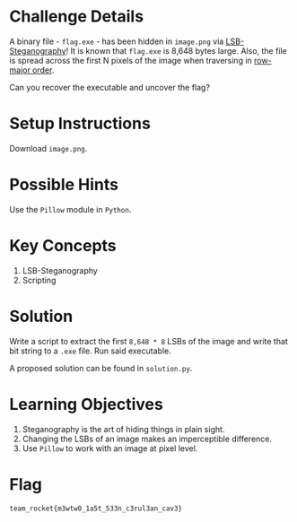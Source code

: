 # Challenge Details

A binary file - `flag.exe` - has been hidden in `image.png` via
[LSB-Steganography](https://youtu.be/TWEXCYQKyDc)! It is known
that `flag.exe` is 8,648 bytes large. Also, the file is spread
across the first N pixels of the image when traversing in
[row-major order](https://en.wikipedia.org/wiki/Row-_and_column-major_order).

Can you recover the executable and uncover the flag?

# Setup Instructions

Download `image.png`.

# Possible Hints

Use the `Pillow` module in `Python`.

# Key Concepts

1. LSB-Steganography
2. Scripting

# Solution

Write a script to extract the first `8,648 * 8` LSBs of the
image and write that bit string to a `.exe` file. Run said
executable.

A proposed solution can be found in `solution.py`.

# Learning Objectives

1. Steganography is the art of hiding things in plain sight.
2. Changing the LSBs of an image makes an imperceptible difference.
3. Use `Pillow` to work with an image at pixel level.

# Flag

`team_rocket{m3wtw0_1a5t_533n_c3rul3an_cav3}`
